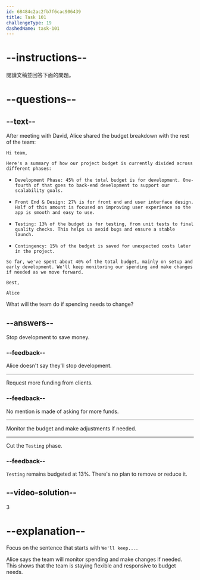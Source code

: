 ```yaml
---
id: 68484c2ac2fb7f6cac906439
title: Task 101
challengeType: 19
dashedName: task-101
---
```


<!-- READING -->

# --instructions--

閱讀文稿並回答下面的問題。

# --questions--

## --text--

After meeting with David, Alice shared the budget breakdown with the rest of the team:

`Hi team,`

`Here's a summary of how our project budget is currently divided across different phases:`

- `Development Phase: 45% of the total budget is for development. One-fourth of that goes to back-end development to support our scalability goals.`

- `Front End & Design: 27% is for front end and user interface design. Half of this amount is focused on improving user experience so the app is smooth and easy to use.`

- `Testing: 13% of the budget is for testing, from unit tests to final quality checks. This helps us avoid bugs and ensure a stable launch.`

- `Contingency: 15% of the budget is saved for unexpected costs later in the project.`

`So far, we've spent about 40% of the total budget, mainly on setup and early development. We'll keep monitoring our spending and make changes if needed as we move forward.`

`Best,`

`Alice`

What will the team do if spending needs to change?

## --answers--

Stop development to save money.

### --feedback--

Alice doesn't say they'll stop development.

---

Request more funding from clients.

### --feedback--

No mention is made of asking for more funds.

---

Monitor the budget and make adjustments if needed.

---

Cut the `Testing` phase.

### --feedback--

`Testing` remains budgeted at 13%. There's no plan to remove or reduce it.

## --video-solution--

3

# --explanation--

Focus on the sentence that starts with `We'll keep...`.

Alice says the team will monitor spending and make changes if needed. This shows that the team is staying flexible and responsive to budget needs.
